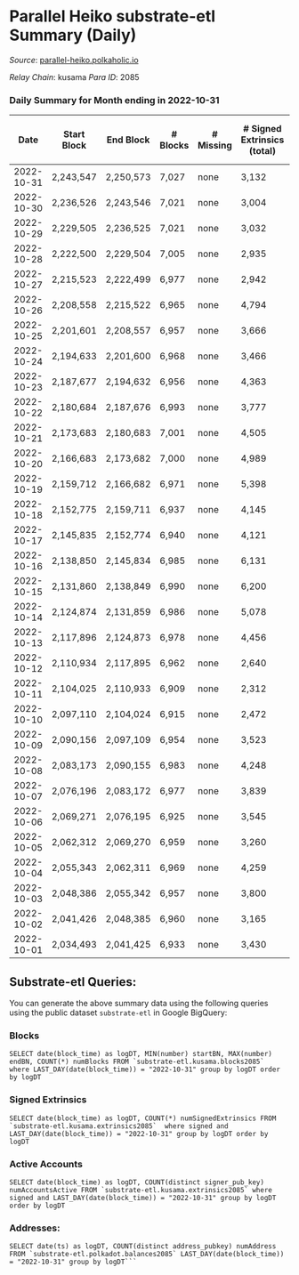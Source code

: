 # Parallel Heiko substrate-etl Summary (Daily)

_Source_: [parallel-heiko.polkaholic.io](https://parallel-heiko.polkaholic.io)

*Relay Chain*: kusama
*Para ID*: 2085



### Daily Summary for Month ending in 2022-10-31


| Date | Start Block | End Block | # Blocks | # Missing | # Signed Extrinsics (total) | # Active Accounts | # Addresses with Balances | # Events | # Transfers | # XCM Transfers In | # XCM Transfers Out |
| ---- | ----------- | --------- | -------- | --------- | --------------------------- | ----------------- | ------------------------- | -------- | ----------- | ------------------ | ------------------- |
| 2022-10-31 | 2,243,547 | 2,250,573 | 7,027 | none  | 3,132 | 244 | 25,665 | 36,985 | 1,285  | 114 ($152,542) | 88 ($104,045) |
| 2022-10-30 | 2,236,526 | 2,243,546 | 7,021 | none  | 3,004 | 184 | 25,646 | 35,713 | 1,318  | 44 ($53,476.90) | 46 ($12,662.81) |
| 2022-10-29 | 2,229,505 | 2,236,525 | 7,021 | none  | 3,032 | 275 |  | 35,832 | 1,293  | 44 ($81,408.93) | 42 ($7,971.75) |
| 2022-10-28 | 2,222,500 | 2,229,504 | 7,005 | none  | 2,935 | 142 |  | 33,169 | 881  | 42 ($25,750.89) | 35 ($5,135.68) |
| 2022-10-27 | 2,215,523 | 2,222,499 | 6,977 | none  | 2,942 | 150 |  | 34,176 | 1,097  | 73 ($35,446.04) | 72 ($30,855.06) |
| 2022-10-26 | 2,208,558 | 2,215,522 | 6,965 | none  | 4,794 | 227 |  | 43,754 | 1,358  | 129 ($103,513) | 108 ($47,353.60) |
| 2022-10-25 | 2,201,601 | 2,208,557 | 6,957 | none  | 3,666 | 167 | 25,093 | 38,475 | 1,315  | 91 ($36,967.46) | 99 ($121,418) |
| 2022-10-24 | 2,194,633 | 2,201,600 | 6,968 | none  | 3,466 | 189 | 25,040 | 39,161 | 1,575  | 78 ($359,782) | 55 ($66,857.13) |
| 2022-10-23 | 2,187,677 | 2,194,632 | 6,956 | none  | 4,363 | 147 | 24,688 | 40,712 | 992  | 56 ($22,478.82) | 56 ($18,080.05) |
| 2022-10-22 | 2,180,684 | 2,187,676 | 6,993 | none  | 3,777 | 207 | 24,663 | 39,063 | 1,356  | 78 ($45,573.26) | 79 ($44,156.22) |
| 2022-10-21 | 2,173,683 | 2,180,683 | 7,001 | none  | 4,505 | 189 |  | 42,756 | 1,319  | 74 ($67,229.88) | 63 ($28,602.24) |
| 2022-10-20 | 2,166,683 | 2,173,682 | 7,000 | none  | 4,989 | 203 |  | 46,296 | 1,794  | 99 ($39,371.98) | 93 ($20,909.48) |
| 2022-10-19 | 2,159,712 | 2,166,682 | 6,971 | none  | 5,398 | 223 | 24,588 | 49,734 | 2,098  | 115 ($158,249) | 121 ($63,325.35) |
| 2022-10-18 | 2,152,775 | 2,159,711 | 6,937 | none  | 4,145 | 171 | 24,575 | 41,962 | 1,599  | 56 ($56,687.31) | 67 ($5,462.01) |
| 2022-10-17 | 2,145,835 | 2,152,774 | 6,940 | none  | 4,121 | 208 | 24,223 | 40,991 | 1,451  | 81 ($75,955.96) | 95 ($42,383.29) |
| 2022-10-16 | 2,138,850 | 2,145,834 | 6,985 | none  | 6,131 | 229 | 24,204 | 51,208 | 1,571  | 108 ($128,020) | 131 ($31,753.80) |
| 2022-10-15 | 2,131,860 | 2,138,849 | 6,990 | none  | 6,200 | 181 |  | 51,301 | 1,522  | 90 ($62,932.87) | 108 ($40,573.82) |
| 2022-10-14 | 2,124,874 | 2,131,859 | 6,986 | none  | 5,078 | 170 |  | 47,455 | 1,968  | 107 ($49,878.03) | 107 ($21,521.29) |
| 2022-10-13 | 2,117,896 | 2,124,873 | 6,978 | none  | 4,456 | 188 | 23,810 | 44,484 | 2,018  | 133 ($212,043) | 109 ($68,945.03) |
| 2022-10-12 | 2,110,934 | 2,117,895 | 6,962 | none  | 2,640 | 134 | 23,784 | 31,569 | 828  | 30 ($6,726.92) | 34 ($10,443.40) |
| 2022-10-11 | 2,104,025 | 2,110,933 | 6,909 | none  | 2,312 | 104 |  | 29,365 | 664  | 19 ($4,713.51) | 21 ($4,091.60) |
| 2022-10-10 | 2,097,110 | 2,104,024 | 6,915 | none  | 2,472 | 120 |  | 31,634 | 2,134  | 31 ($4,605.09) | 25 ($2,420.83) |
| 2022-10-09 | 2,090,156 | 2,097,109 | 6,954 | none  | 3,523 | 200 |  | 39,140 | 5,314  | 16 ($2,458.28) | 28 ($6,257.82) |
| 2022-10-08 | 2,083,173 | 2,090,155 | 6,983 | none  | 4,248 | 110 | 23,434 | 42,138 | 4,881  | 21 ($10,200.06) | 39 ($7,865.30) |
| 2022-10-07 | 2,076,196 | 2,083,172 | 6,977 | none  | 3,839 | 123 | 23,429 | 43,973 | 6,076  | 20 ($12,551.12) | 30 ($16,757.83) |
| 2022-10-06 | 2,069,271 | 2,076,195 | 6,925 | none  | 3,545 | 128 | 23,080 | 39,073 | 5,243  | 23 ($13,120.10) | 30 ($10,774.98) |
| 2022-10-05 | 2,062,312 | 2,069,270 | 6,959 | none  | 3,260 | 124 | 23,067 | 38,100 | 5,604  | 19 ($3,047.83) | 30 ($10,052.67) |
| 2022-10-04 | 2,055,343 | 2,062,311 | 6,969 | none  | 4,259 | 118 | 23,055 | 44,589 | 6,129  | 27 ($10,961.82) | 30 ($6,116.44) |
| 2022-10-03 | 2,048,386 | 2,055,342 | 6,957 | none  | 3,800 | 118 |  | 40,386 | 5,071  | 17 ($6,927.79) | 37 ($5,416.42) |
| 2022-10-02 | 2,041,426 | 2,048,385 | 6,960 | none  | 3,165 | 116 |  | 36,454 | 4,792  | 21 ($3,680.82) | 27 ($43,098.83) |
| 2022-10-01 | 2,034,493 | 2,041,425 | 6,933 | none  | 3,430 | 105 |  | 38,597 | 5,094  | 7 ($4,166.38) | 16 ($2,011.12) |

## Substrate-etl Queries:
You can generate the above summary data using the following queries using the public dataset `substrate-etl` in Google BigQuery:


### Blocks
```
SELECT date(block_time) as logDT, MIN(number) startBN, MAX(number) endBN, COUNT(*) numBlocks FROM `substrate-etl.kusama.blocks2085`  where LAST_DAY(date(block_time)) = "2022-10-31" group by logDT order by logDT
```


### Signed Extrinsics
```
SELECT date(block_time) as logDT, COUNT(*) numSignedExtrinsics FROM `substrate-etl.kusama.extrinsics2085`  where signed and LAST_DAY(date(block_time)) = "2022-10-31" group by logDT order by logDT
```


### Active Accounts
```
SELECT date(block_time) as logDT, COUNT(distinct signer_pub_key) numAccountsActive FROM `substrate-etl.kusama.extrinsics2085` where signed and LAST_DAY(date(block_time)) = "2022-10-31" group by logDT order by logDT
```


### Addresses:
```
SELECT date(ts) as logDT, COUNT(distinct address_pubkey) numAddress FROM `substrate-etl.polkadot.balances2085` LAST_DAY(date(block_time)) = "2022-10-31" group by logDT```

